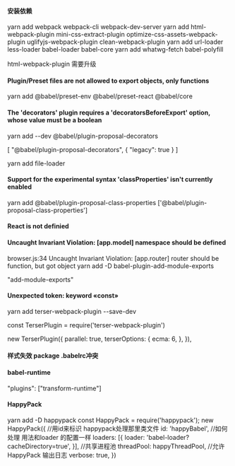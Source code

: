 #### 安装依赖

yarn add webpack webpack-cli webpack-dev-server
yarn add html-webpack-plugin mini-css-extract-plugin optimize-css-assets-webpack-plugin uglifyjs-webpack-plugin clean-webpack-plugin
yarn add url-loader less-loader babel-loader babel-core
yarn add whatwg-fetch babel-polyfill

html-webpack-plugin 需要升级

#### Plugin/Preset files are not allowed to export objects, only functions
yarn add  @babel/preset-env @babel/preset-react @babel/core

#### The 'decorators' plugin requires a 'decoratorsBeforeExport' option, whose value must be a boolean

yarn add --dev @babel/plugin-proposal-decorators 

 [
        "@babel/plugin-proposal-decorators",
        {
          "legacy": true
        }
      ]

yarn add file-loader     


####  Support for the experimental syntax 'classProperties' isn't currently enabled

yarn add @babel/plugin-proposal-class-properties
['@babel/plugin-proposal-class-properties']

#### React is not definied

#### Uncaught Invariant Violation: [app.model] namespace should be defined  
browser.js:34 Uncaught Invariant Violation: [app.router] router should be function, but got object
yarn add -D babel-plugin-add-module-exports

"add-module-exports"

#### Unexpected token: keyword «const»

yarn add terser-webpack-plugin --save-dev

const TerserPlugin = require('terser-webpack-plugin')

  new TerserPlugin({
    parallel: true,
    terserOptions: {
      ecma: 6,
    },
  }),

#### 样式失效 package .babelrc冲突
#### babel-runtime 

"plugins": ["transform-runtime"]


  #### HappyPack 
yarn add -D happypack
  const HappyPack = require('happypack');
    new HappyPack({
        //用id来标识 happypack处理那里类文件
      id: 'happyBabel',
      //如何处理  用法和loader 的配置一样
      loaders: [{
        loader: 'babel-loader?cacheDirectory=true',
      }],
      //共享进程池
      threadPool: happyThreadPool,
      //允许 HappyPack 输出日志
      verbose: true,
    })